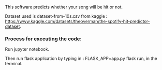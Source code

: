 This software predicts whether your song will be hit or not.

Dataset used is dataset-from-10s.csv from kaggle : https://www.kaggle.com/datasets/theoverman/the-spotify-hit-predictor-dataset.
### Process for executing the code:
Run jupyter notebook.


Then run flask application by typing in : FLASK_APP=app.py flask run, in the terminal.



